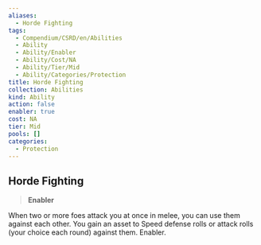 ```yaml
---
aliases:
  - Horde Fighting
tags:
  - Compendium/CSRD/en/Abilities
  - Ability
  - Ability/Enabler
  - Ability/Cost/NA
  - Ability/Tier/Mid
  - Ability/Categories/Protection
title: Horde Fighting
collection: Abilities
kind: Ability
action: false
enabler: true
cost: NA
tier: Mid
pools: []
categories:
  - Protection
---
```

## Horde Fighting    
>**Enabler**  
    
When two or more foes attack you at once in melee, you can use them against each other. You gain an asset to Speed defense rolls or attack rolls (your choice each round) against them. Enabler.